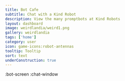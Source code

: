 ```yaml
---
title: Bot Cafe
subtitle: Chat with a Kind Robot
description: View the many promptbots at Kind Robots
layout: dashboard
image: weirdlandia/weird1.png
gallery: weirdlandia
tags: ['home']
category: user
icon: game-icons:robot-antennas
tooltip: Tooltip
sort: text
underConstruction: true
---
```


:bot-screen
:chat-window
